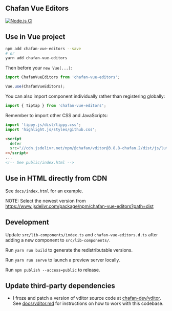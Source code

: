 ## Chafan Vue Editors

[![Node.js CI](https://github.com/chafan-dev/chafan-vue-editors/actions/workflows/node.js.yml/badge.svg)](https://github.com/chafan-dev/chafan-vue-editors/actions/workflows/node.js.yml)

## Use in Vue project

```bash
npm add chafan-vue-editors --save
# or
yarn add chafan-vue-editors
```

Then before your `new Vue(...)`:

```typescript
import ChafanVueEditors from 'chafan-vue-editors';

Vue.use(ChafanVueEditors);
```

You can also import component individually rather than registering globally:

```typescript
import { Tiptap } from 'chafan-vue-editors';
```

Remember to import other CSS and JavaScripts:

```ts
import 'tippy.js/dist/tippy.css';
import 'highlight.js/styles/github.css';
```

```html
<script
  defer
  src="//cdn.jsdelivr.net/npm/@chafan/vditor@3.8.8-chafan.2/dist/js/lute/lute.min.js"
></script>
...
<!-- See public/index.html -->
```

## Use in HTML directly from CDN

See `docs/index.html` for an example.

NOTE: Select the newest version from https://www.jsdelivr.com/package/npm/chafan-vue-editors?path=dist

## Development

Update `src/lib-components/index.ts` and `chafan-vue-editors.d.ts` after adding a new component to `src/lib-components/`.

Run `yarn run build` to generate the redistributable versions.

Run `yarn run serve` to launch a preview server locally.

Run `npm publish --access=public` to release.

## Update third-party dependencies

* I froze and patch a version of vditor source code at [chafan-dev/vditor](https://github.com/chafan-dev/vditor/tree/latest-chafan).
  See [docs/vditor.md](docs/vditor.md) for instructions on how to work with this codebase. 
